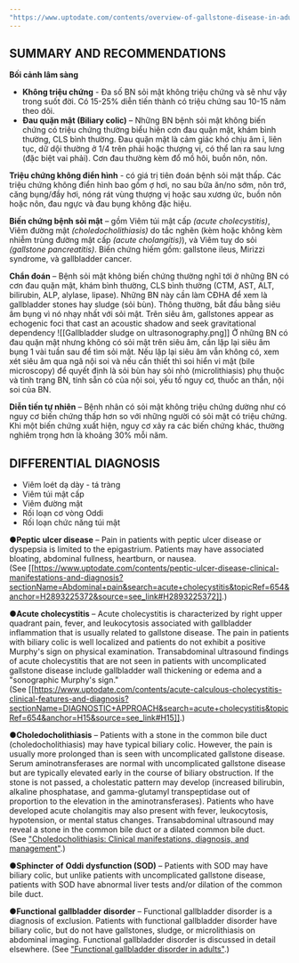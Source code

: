 ```yaml
---
"https://www.uptodate.com/contents/overview-of-gallstone-disease-in-adults"
---
```


## SUMMARY AND RECOMMENDATIONS

**Bối cảnh lâm sàng**
- **Không triệu chứng** - Đa số BN sỏi mật không triệu chứng và sẽ như vậy trong suốt đời. Có 15-25% diễn tiến thành có triệu chứng sau 10-15 năm theo dõi.
- **Đau quặn mật (Biliary colic)** – Những BN bệnh sỏi mật không biến chứng có triệu chứng thường biểu hiện cơn đau quặn mật, khám bình thường, CLS bình thường. Đau quặn mật là cảm giác khó chịu âm ỉ, liên tục, dữ dội thường ở 1/4 trên phải hoặc thượng vị, có thể lan ra sau lưng (đặc biệt vai phải). Cơn đau thường kèm đổ mồ hôi, buồn nôn, nôn.

**Triệu chứng không điển hình** - có giá trị tiên đoán bệnh sỏi mật thấp. Các triệu chứng không điển hình bao gồm ợ hơi, no sau bữa ăn/no sớm, nôn trớ, căng bụng/đầy hơi, nóng rát vùng thượng vị hoặc sau xương ức, buồn nôn hoặc nôn, đau ngực và đau bụng không đặc hiệu.

**Biến chứng bệnh sỏi mật** – gồm Viêm túi mật cấp *(acute cholecystitis)*, Viêm đường mật *(choledocholithiasis)* do tắc nghẽn (kèm hoặc không kèm nhiễm trùng đường mật cấp *(acute cholangitis)*), và Viêm tuỵ do sỏi *(gallstone pancreatitis)*. Biến chứng hiếm gồm: gallstone ileus, Mirizzi syndrome, và gallbladder cancer.

**Chẩn đoán** – Bệnh sỏi mật không biến chứng thường nghĩ tới ở những BN có cơn đau quặn mật, khám bình thường, CLS bình thường (CTM, AST, ALT, bilirubin, ALP, alylase, lipase). Những BN này cần làm CĐHA để xem là gallbladder stones hay sludge (sỏi bùn). Thông thường, bắt đầu bằng siêu âm bụng vì nó nhạy nhất với sỏi mật. Trên siêu âm, gallstones appear as echogenic foci that cast an acoustic shadow and seek gravitational dependency
![[Gallbladder sludge on ultrasonography.png]]
Ở những BN có đau quặn mật nhưng không có sỏi mật trên siêu âm, cần lặp lại siêu âm bụng 1 vài tuần sau để tìm sỏi mật. Nếu lặp lại siêu âm vẫn không có, xem xét siêu âm qua ngã nội soi và nếu cần thiết thì soi hiển vi mật (bile microscopy) để quyết định là sỏi bùn hay sỏi nhỏ (microlithiasis) phụ thuộc và tình trạng BN, tính sẵn có của nội soi, yếu tố nguy cơ, thuốc an thần, nội soi của BN.

**Diễn tiến tự nhiên** – Bệnh nhân có sỏi mật không triệu chứng dường như có nguy cơ biến chứng thấp hơn so với những người có sỏi mật có triệu chứng. Khi một biến chứng xuất hiện, nguy cơ xảy ra các biến chứng khác, thường nghiêm trọng hơn là khoảng 30% mỗi năm.

## DIFFERENTIAL DIAGNOSIS
- Viêm loét dạ dày - tá tràng
- Viêm túi mật cấp
- Viêm đường mật
- Rối loạn cơ vòng Oddi
- Rối loạn chức năng túi mật


●**Peptic ulcer disease** – Pain in patients with peptic ulcer disease or dyspepsia is limited to the epigastrium. Patients may have associated bloating, abdominal fullness, heartburn, or nausea. (See [[https://www.uptodate.com/contents/peptic-ulcer-disease-clinical-manifestations-and-diagnosis?sectionName=Abdominal+pain&search=acute+cholecystitis&topicRef=654&anchor=H2893225372&source=see_link#H2893225372]].)

●**Acute cholecystitis** – Acute cholecystitis is characterized by right upper quadrant pain, fever, and leukocytosis associated with gallbladder inflammation that is usually related to gallstone disease. The pain in patients with biliary colic is well localized and patients do not exhibit a positive Murphy's sign on physical examination. Transabdominal ultrasound findings of acute cholecystitis that are not seen in patients with uncomplicated gallstone disease include gallbladder wall thickening or edema and a "sonographic Murphy's sign." (See [[https://www.uptodate.com/contents/acute-calculous-cholecystitis-clinical-features-and-diagnosis?sectionName=DIAGNOSTIC+APPROACH&search=acute+cholecystitis&topicRef=654&anchor=H15&source=see_link#H15]].)

●**Choledocholithiasis** – Patients with a stone in the common bile duct (choledocholithiasis) may have typical biliary colic. However, the pain is usually more prolonged than is seen with uncomplicated gallstone disease. Serum aminotransferases are normal with uncomplicated gallstone disease but are typically elevated early in the course of biliary obstruction. If the stone is not passed, a cholestatic pattern may develop (increased bilirubin, alkaline phosphatase, and gamma-glutamyl transpeptidase out of proportion to the elevation in the aminotransferases). Patients who have developed acute cholangitis may also present with fever, leukocytosis, hypotension, or mental status changes. Transabdominal ultrasound may reveal a stone in the common bile duct or a dilated common bile duct. (See ["Choledocholithiasis: Clinical manifestations, diagnosis, and management"](https://www.uptodate.com/contents/choledocholithiasis-clinical-manifestations-diagnosis-and-management?search=acute+cholecystitis&topicRef=654&source=see_link).)

●**Sphincter** **of** **Oddi** **dysfunction (SOD)** – Patients with SOD may have biliary colic, but unlike patients with uncomplicated gallstone disease, patients with SOD have abnormal liver tests and/or dilation of the common bile duct.

●**Functional** **gallbladder** **disorder** – Functional gallbladder disorder is a diagnosis of exclusion. Patients with functional gallbladder disorder have biliary colic, but do not have gallstones, sludge, or microlithiasis on abdominal imaging. Functional gallbladder disorder is discussed in detail elsewhere. (See ["Functional gallbladder disorder in adults"](https://www.uptodate.com/contents/functional-gallbladder-disorder-in-adults?search=acute+cholecystitis&topicRef=654&source=see_link).)